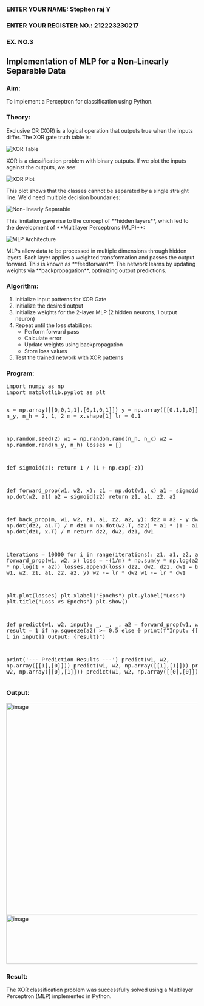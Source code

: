 <!DOCTYPE html>
<html>
<body>

  <H3>ENTER YOUR NAME: Stephen raj Y</H3>
<H3>ENTER YOUR REGISTER NO.: 212223230217</H3>
<H3>EX. NO.3</H3>
  <h2>Implementation of MLP for a Non-Linearly Separable Data</h2>

  <h3>Aim:</h3>
  <p>To implement a Perceptron for classification using Python.</p>

  <h3>Theory:</h3>
  <p>Exclusive OR (XOR) is a logical operation that outputs true when the inputs differ. The XOR gate truth table is:</p>

  <img src="https://user-images.githubusercontent.com/112920679/195774720-35c2ed9d-d484-4485-b608-d809931a28f5.gif" alt="XOR Table">

  <p>XOR is a classification problem with binary outputs. If we plot the inputs against the outputs, we see:</p>

  <img src="https://user-images.githubusercontent.com/112920679/195774898-b0c5886b-3d58-4377-b52f-73148a3fe54d.gif" alt="XOR Plot">

  <p>This plot shows that the classes cannot be separated by a single straight line. We'd need multiple decision boundaries:</p>

  <img src="https://user-images.githubusercontent.com/112920679/195775012-74683270-561b-4a3a-ac62-cf5ddfcf49ca.gif" alt="Non-linearly Separable">

  <p>This limitation gave rise to the concept of **hidden layers**, which led to the development of **Multilayer Perceptrons (MLP)**:</p>

  <img src="https://user-images.githubusercontent.com/112920679/195775183-1f64fe3d-a60e-4998-b4f5-abce9534689d.gif" alt="MLP Architecture">

  <p>
    MLPs allow data to be processed in multiple dimensions through hidden layers. Each layer applies a weighted transformation and passes the output forward. This is known as **feedforward**. The network learns by updating weights via **backpropagation**, optimizing output predictions.
  </p>

  <h3>Algorithm:</h3>
  <ol>
    <li>Initialize input patterns for XOR Gate</li>
    <li>Initialize the desired output</li>
    <li>Initialize weights for the 2-layer MLP (2 hidden neurons, 1 output neuron)</li>
    <li>Repeat until the loss stabilizes:
      <ul>
        <li>Perform forward pass</li>
        <li>Calculate error</li>
        <li>Update weights using backpropagation</li>
        <li>Store loss values</li>
      </ul>
    </li>
    <li>Test the trained network with XOR patterns</li>
  </ol>

  <h3>Program:</h3>
  <pre>
import numpy as np
import matplotlib.pyplot as plt

x = np.array([[0,0,1,1],[0,1,0,1]])
y = np.array([[0,1,1,0]])
n_x, n_y, n_h = 2, 1, 2
m = x.shape[1]
lr = 0.1

np.random.seed(2)
w1 = np.random.rand(n_h, n_x)
w2 = np.random.rand(n_y, n_h)
losses = []

def sigmoid(z):
    return 1 / (1 + np.exp(-z))

def forward_prop(w1, w2, x):
    z1 = np.dot(w1, x)
    a1 = sigmoid(z1)
    z2 = np.dot(w2, a1)
    a2 = sigmoid(z2)
    return z1, a1, z2, a2

def back_prop(m, w1, w2, z1, a1, z2, a2, y):
    dz2 = a2 - y
    dw2 = np.dot(dz2, a1.T) / m
    dz1 = np.dot(w2.T, dz2) * a1 * (1 - a1)
    dw1 = np.dot(dz1, x.T) / m
    return dz2, dw2, dz1, dw1

iterations = 10000
for i in range(iterations):
    z1, a1, z2, a2 = forward_prop(w1, w2, x)
    loss = -(1/m) * np.sum(y * np.log(a2) + (1 - y) * np.log(1 - a2))
    losses.append(loss)
    dz2, dw2, dz1, dw1 = back_prop(m, w1, w2, z1, a1, z2, a2, y)
    w2 -= lr * dw2
    w1 -= lr * dw1

plt.plot(losses)
plt.xlabel("Epochs")
plt.ylabel("Loss")
plt.title("Loss vs Epochs")
plt.show()

def predict(w1, w2, input):
    _, _, _, a2 = forward_prop(w1, w2, input)
    result = 1 if np.squeeze(a2) >= 0.5 else 0
    print(f"Input: {[i[0] for i in input]}  Output: {result}")

print('--- Prediction Results ---')
predict(w1, w2, np.array([[1],[0]]))
predict(w1, w2, np.array([[1],[1]]))
predict(w1, w2, np.array([[0],[1]]))
predict(w1, w2, np.array([[0],[0]]))
  </pre>

  <h3>Output:</h3>
<img width="838" height="557" alt="image" src="https://github.com/user-attachments/assets/6ff4e431-97d2-4170-b8a2-65aa5f1c8689" />
<img width="524" height="129" alt="image" src="https://github.com/user-attachments/assets/968d4989-2d0b-4a58-ae54-753675398bf5" />

  <h3>Result:</h3>
  <p>The XOR classification problem was successfully solved using a Multilayer Perceptron (MLP) implemented in Python.</p>

</body>
</html>
